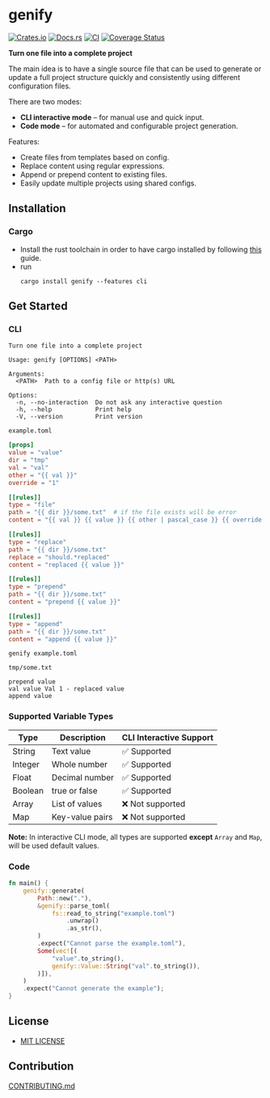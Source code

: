 # genify

[![Crates.io](https://img.shields.io/crates/v/genify.svg)](https://crates.io/crates/genify)
[![Docs.rs](https://docs.rs/genify/badge.svg)](https://docs.rs/genify)
[![CI](https://img.shields.io/github/actions/workflow/status/daxartio/genify/ci.yml?branch=main)](https://github.com/daxartio/genify/actions)
[![Coverage Status](https://coveralls.io/repos/github/daxartio/genify/badge.svg?branch=main)](https://coveralls.io/github/daxartio/genify?branch=main)

**Turn one file into a complete project**

The main idea is to have a single source file that can be used to generate or update a full project structure quickly and consistently using different configuration files.

There are two modes:

- **CLI interactive mode** – for manual use and quick input.
- **Code mode** – for automated and configurable project generation.

Features:

- Create files from templates based on config.
- Replace content using regular expressions.
- Append or prepend content to existing files.
- Easily update multiple projects using shared configs.

## Installation

### Cargo

* Install the rust toolchain in order to have cargo installed by following
  [this](https://www.rust-lang.org/tools/install) guide.
* run
  ```
  cargo install genify --features cli
  ```

## Get Started

### CLI

```
Turn one file into a complete project

Usage: genify [OPTIONS] <PATH>

Arguments:
  <PATH>  Path to a config file or http(s) URL

Options:
  -n, --no-interaction  Do not ask any interactive question
  -h, --help            Print help
  -V, --version         Print version
```

`example.toml`

```toml
[props]
value = "value"
dir = "tmp"
val = "val"
other = "{{ val }}"
override = "1"

[[rules]]
type = "file"
path = "{{ dir }}/some.txt"  # if the file exists will be error
content = "{{ val }} {{ value }} {{ other | pascal_case }} {{ override }} - should be replaced"

[[rules]]
type = "replace"
path = "{{ dir }}/some.txt"
replace = "should.*replaced"
content = "replaced {{ value }}"

[[rules]]
type = "prepend"
path = "{{ dir }}/some.txt"
content = "prepend {{ value }}"

[[rules]]
type = "append"
path = "{{ dir }}/some.txt"
content = "append {{ value }}"
```

```shell
genify example.toml
```

`tmp/some.txt`

```
prepend value
val value Val 1 - replaced value
append value
```

### Supported Variable Types

| Type     | Description              | CLI Interactive Support  |
|----------|--------------------------|--------------------------|
| String   | Text value               | ✅ Supported             |
| Integer  | Whole number             | ✅ Supported             |
| Float    | Decimal number           | ✅ Supported             |
| Boolean  | true or false            | ✅ Supported             |
| Array    | List of values           | ❌ Not supported         |
| Map      | Key-value pairs          | ❌ Not supported         |

**Note:** In interactive CLI mode, all types are supported **except** `Array` and `Map`, will be used default values.


### Code

```rust
fn main() {
    genify::generate(
        Path::new("."),
        &genify::parse_toml(
            fs::read_to_string("example.toml")
                .unwrap()
                .as_str(),
        )
        .expect("Cannot parse the example.toml"),
        Some(vec![(
            "value".to_string(),
            genify::Value::String("val".to_string()),
        )]),
    )
    .expect("Cannot generate the example");
}
```

## License

* [MIT LICENSE](LICENSE)

## Contribution

[CONTRIBUTING.md](CONTRIBUTING.md)
